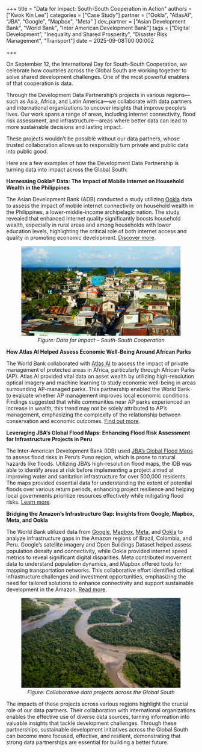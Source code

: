 +++
title = "Data for Impact: South-South Cooperation in Action"
authors = ["Kwok Kin Lee"]
categories = ["Case Study"]
partner = ["Ookla", "AtlasAI", "JBA", "Google", "Mapbox", "Meta" ]
dev_partner = ["Asian Development Bank", "World Bank", "Inter American Development Bank"]
tags = ["Digital Development", "Inequality and Shared Prosperity", "Disaster Risk Management", "Transport"]
date = 2025-09-08T00:00:00Z

+++

On September 12, the International Day for South-South Cooperation, we celebrate how countries across the Global South are working together to solve shared development challenges. One of the most powerful enablers of that cooperation is data.

Through the Development Data Partnership’s projects in various regions—such as Asia, Africa, and Latin America—we collaborate with data partners and international organizations to uncover insights that improve people’s lives. Our work spans a range of areas, including internet connectivity, flood risk assessment, and infrastructure—areas where better data can lead to more sustainable decisions and lasting impact.

These projects wouldn’t be possible without our data partners, whose trusted collaboration allows us to responsibly turn private and public data into public good.

Here are a few examples of how the Development Data Partnership is turning data into impact across the Global South:


**Harnessing Ookla® Data: The Impact of Mobile Internet on Household Wealth in the Philippines**

The Asian Development Bank (ADB) conducted a study utilizing [Ookla](https://www.ookla.com/ookla-for-good) data to assess the impact of mobile internet connectivity on household wealth in the Philippines, a lower-middle-income archipelagic nation. The study revealed that enhanced internet quality significantly boosts household wealth, especially in rural areas and among households with lower education levels, highlighting the critical role of both internet access and quality in promoting economic development. [Discover more](https://datapartnership.org/updates/mobile-internet-connectivity-and-household-wealth-in-the-philippines).

<figure style="text-align: center;">
  <img src="data-for-impact-south-south-cooperation-in-action_thumbnail.png" alt="South-South Cooperation Thumbnail" style="max-width: 100%;">
  <figcaption><em>Figure: Data for Impact – South-South Cooperation</em></figcaption>
</figure>

**How Atlas AI Helped Assess Economic Well-Being Around African Parks**

The World Bank collaborated with [Atlas AI](https://www.atlasai.co) to assess the impact of private management of protected areas in Africa, particularly through African Parks (AP). Atlas AI provided vital data on asset wealth by utilizing high-resolution optical imagery and machine learning to study economic well-being in areas surrounding AP-managed parks. This partnership enabled the World Bank to evaluate whether AP management improves local economic conditions. Findings suggested that while communities near AP parks experienced an increase in wealth, this trend may not be solely attributed to AP’s management, emphasizing the complexity of the relationship between conservation and economic outcomes. [Find out more](https://datapartnership.org/updates/can-private-management-of-african-protected-areas-improve-socioeconomic-and-wildlife-outcomes).


**Leveraging JBA’s Global Flood Maps: Enhancing Flood Risk Assessment for Infrastructure Projects in Peru**

The Inter-American Development Bank (IDB) used [JBA’s Global Flood Maps](https://www.jbarisk.com/products/global-flood-maps) to assess flood risks in Peru’s Puno region, which is prone to natural hazards like floods. Utilizing JBA’s high-resolution flood maps, the IDB was able to identify areas at risk before implementing a project aimed at improving water and sanitation infrastructure for over 500,000 residents. The maps provided essential data for understanding the extent of potential floods over various return periods, enhancing project resilience and helping local governments prioritize resources effectively while mitigating flood risks. [Learn more](https://datapartnership.org/updates/assessing-flood-risks-in-peru).


**Bridging the Amazon’s Infrastructure Gap: Insights from Google, Mapbox, Meta, and Ookla**

The World Bank utilized data from [Google](https://www.google.com), [Mapbox](https://www.mapbox.com), [Meta](https://dataforgood.facebook.com), and [Ookla](https://www.ookla.com/ookla-for-good) to analyze infrastructure gaps in the Amazon regions of Brazil, Colombia, and Peru. Google’s satellite imagery and Open Buildings Dataset helped assess population density and connectivity, while Ookla provided internet speed metrics to reveal significant digital disparities. Meta contributed movement data to understand population dynamics, and Mapbox offered tools for mapping transportation networks. This collaborative effort identified critical infrastructure challenges and investment opportunities, emphasizing the need for tailored solutions to enhance connectivity and support sustainable development in the Amazon. [Read more](https://datapartnership.org/updates/how-to-leverage-data-for-better-transport-digital-connectivity-and-sustainable-development-in-the-amazon).

<figure style="text-align: center;">
  <img src="data-for-impact-south-south-cooperation-in-action_photo1.png" alt="South-South Cooperation Photo" style="max-width: 100%;">
  <figcaption><em>Figure: Collaborative data projects across the Global South</em></figcaption>
</figure>

The impacts of these projects across various regions highlight the crucial role of our data partners. Their collaboration with international organizations enables the effective use of diverse data sources, turning information into valuable insights that tackle development challenges. Through these partnerships, sustainable development initiatives across the Global South can become more focused, effective, and resilient, demonstrating that strong data partnerships are essential for building a better future.


